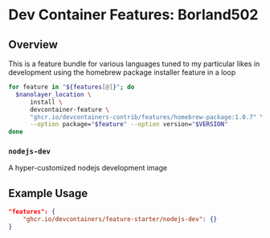 # Dev Container Features: Borland502

## Overview

This is a feature bundle for various languages tuned to my particular likes in development using the homebrew package installer feature in a loop

```bash
for feature in "${features[@]}"; do
  $nanolayer_location \
      install \
      devcontainer-feature \
      "ghcr.io/devcontainers-contrib/features/homebrew-package:1.0.7" \
      --option package="$feature" --option version="$VERSION"
done
```
### `nodejs-dev`

A hyper-customized nodejs development image

## Example Usage

```json
"features": {
    "ghcr.io/devcontainers/feature-starter/nodejs-dev": {}
}
```


